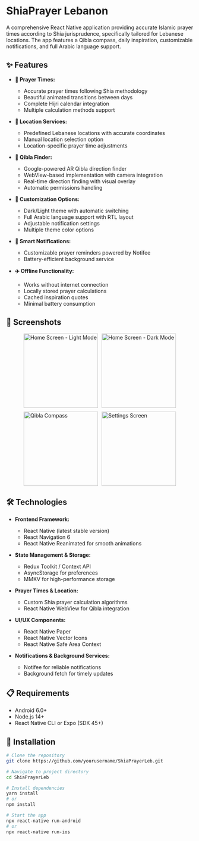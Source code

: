 # ShiaPrayer Lebanon

A comprehensive React Native application providing accurate Islamic prayer times according to Shia jurisprudence, specifically tailored for Lebanese locations. The app features a Qibla compass, daily inspiration, customizable notifications, and full Arabic language support.

## ✨ Features

- **📅 Prayer Times:** 
  - Accurate prayer times following Shia methodology
  - Beautiful animated transitions between days
  - Complete Hijri calendar integration
  - Multiple calculation methods support

- **📍 Location Services:**
  - Predefined Lebanese locations with accurate coordinates
  - Manual location selection option
  - Location-specific prayer time adjustments

- **🧭 Qibla Finder:**
  - Google-powered AR Qibla direction finder
  - WebView-based implementation with camera integration
  - Real-time direction finding with visual overlay
  - Automatic permissions handling

- **🌙 Customization Options:**
  - Dark/Light theme with automatic switching
  - Full Arabic language support with RTL layout
  - Adjustable notification settings
  - Multiple theme color options

- **🔔 Smart Notifications:**
  - Customizable prayer reminders powered by Notifee
  - Battery-efficient background service

- **✈️ Offline Functionality:**
  - Works without internet connection
  - Locally stored prayer calculations
  - Cached inspiration quotes
  - Minimal battery consumption

## 📱 Screenshots

<div style="display: flex; flex-direction: row; flex-wrap: wrap; justify-content: center; gap: 10px;">
  <img src="screenshots/home-light.png" width="200" alt="Home Screen - Light Mode" />
  <img src="screenshots/home-dark.png" width="200" alt="Home Screen - Dark Mode" />
  <img src="screenshots/qibla.png" width="200" alt="Qibla Compass" />
  <img src="screenshots/settings.png" width="200" alt="Settings Screen" />
</div>

## 🛠️ Technologies

- **Frontend Framework:**
  - React Native (latest stable version)
  - React Navigation 6
  - React Native Reanimated for smooth animations

- **State Management & Storage:**
  - Redux Toolkit / Context API
  - AsyncStorage for preferences
  - MMKV for high-performance storage

- **Prayer Times & Location:**
  - Custom Shia prayer calculation algorithms
  - React Native WebView for Qibla integration

- **UI/UX Components:**
  - React Native Paper
  - React Native Vector Icons
  - React Native Safe Area Context

- **Notifications & Background Services:**
  - Notifee for reliable notifications
  - Background fetch for timely updates

## 📋 Requirements

- Android 6.0+
- Node.js 14+
- React Native CLI or Expo (SDK 45+)

## 🚀 Installation

```bash
# Clone the repository
git clone https://github.com/yourusername/ShiaPrayerLeb.git

# Navigate to project directory
cd ShiaPrayerLeb

# Install dependencies
yarn install
# or
npm install

# Start the app
npx react-native run-android
# or
npx react-native run-ios
```


